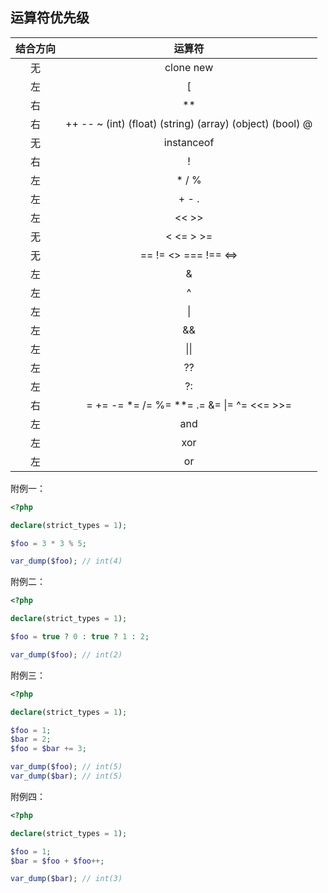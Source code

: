 ## 运算符优先级

| 结合方向 |                          运算符                          |
| :------: | :------------------------------------------------------: |
|    无    |                        clone new                         |
|    左    |                            [                             |
|    右    |                            **                            |
|    右    | ++ -- ~ (int) (float) (string) (array) (object) (bool) @ |
|    无    |                        instanceof                        |
|    右    |                            !                             |
|    左    |                          * / %                           |
|    左    |                          + - .                           |
|    左    |                          << >>                           |
|    无    |                        < <= > >=                         |
|    无    |                   == != <> === !== <=>                   |
|    左    |                            &                             |
|    左    |                            ^                             |
|    左    |                          &#124;                          |
|    左    |                            &&                            |
|    左    |                       &#124;&#124;                       |
|    左    |                            ??                            |
|    左    |                            ?:                            |
|    右    |     = += -= \*= /= %= \*\*= .= &= &#124;= ^= <<= >>=     |
|    左    |                           and                            |
|    左    |                           xor                            |
|    左    |                            or                            |

附例一：

```php
<?php

declare(strict_types = 1);

$foo = 3 * 3 % 5;

var_dump($foo); // int(4)

```

附例二：

```php
<?php

declare(strict_types = 1);

$foo = true ? 0 : true ? 1 : 2;

var_dump($foo); // int(2)

```

附例三：

```php
<?php

declare(strict_types = 1);

$foo = 1;
$bar = 2;
$foo = $bar += 3;

var_dump($foo); // int(5)
var_dump($bar); // int(5)

```

附例四：

```php
<?php

declare(strict_types = 1);

$foo = 1;
$bar = $foo + $foo++;

var_dump($bar); // int(3)

```

